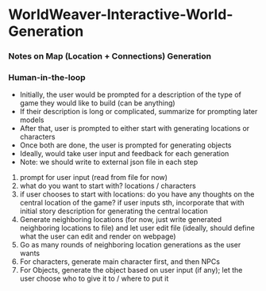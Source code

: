 # WorldWeaver-Interactive-World-Generation
### Notes on Map (Location + Connections) Generation


### Human-in-the-loop
- Initially, the user would be prompted for a description of the type of game they would like to build (can be anything)
- If their description is long or complicated, summarize for prompting later models
- After that, user is prompted to either start with generating locations or characters
- Once both are done, the user is prompted for generating objects
- Ideally, would take user input and feedback for each generation
- Note: we should write to external json file in each step

1. prompt for user input (read from file for now)
2. what do you want to start with? locations / characters
3. if user chooses to start with locations:
do you have any thoughts on the central location of the game?
if user inputs sth, incorporate that with initial story description for 
generating the central location
4. Generate neighboring locations (for now, just write generated neighboring locations to file)
and let user edit file (ideally, should define what the user can edit and render on webpage)
5. Go as many rounds of neighboring location generations as the user wants
6. For characters, generate main character first, and then NPCs
7. For Objects, generate the object based on user input (if any); let the user choose who to give it to / where to put it